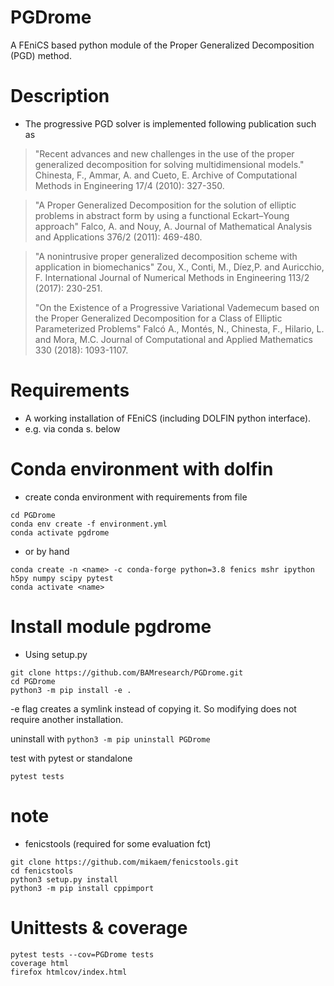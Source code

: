 # PGDrome
A FEniCS based python module of the Proper Generalized Decomposition (PGD) method. 

# Description
* The progressive PGD solver is implemented following publication such as 

> "Recent advances and new challenges in the use of the proper generalized decomposition for solving multidimensional models."
> Chinesta, F., Ammar, A. and Cueto, E. 
> Archive of Computational Methods in Engineering 17/4 (2010): 327-350.

> "A Proper Generalized Decomposition for the solution of elliptic problems in abstract form by using a functional Eckart–Young approach"
> Falco, A. and Nouy, A.
> Journal of Mathematical Analysis and Applications 376/2 (2011): 469-480.

> "A nonintrusive proper generalized decomposition scheme with application in biomechanics"
> Zou, X., Conti, M., Díez,P. and Auricchio, F.
> International Journal of Numerical Methods in Engineering 113/2 (2017): 230-251.
>
> "On the Existence of a Progressive Variational Vademecum based on the Proper Generalized Decomposition for a Class of Elliptic Parameterized Problems"
> Falcó A., Montés, N., Chinesta, F., Hilario, L. and Mora, M.C.
> Journal of Computational and Applied Mathematics 330 (2018): 1093-1107.

# Requirements
* A working installation of FEniCS (including DOLFIN python interface).
* e.g. via conda s. below
 
# Conda environment with dolfin

* create conda environment with requirements from file
```
cd PGDrome
conda env create -f environment.yml
conda activate pgdrome
```
* or by hand
```
conda create -n <name> -c conda-forge python=3.8 fenics mshr ipython h5py numpy scipy pytest
conda activate <name>
```

# Install module pgdrome
* Using setup.py
```
git clone https://github.com/BAMresearch/PGDrome.git
cd PGDrome
python3 -m pip install -e .
```
-e flag creates a symlink instead of copying it. So modifying does not require another installation.

uninstall with `python3 -m pip uninstall PGDrome` 

test with pytest or standalone
```
pytest tests
```

# note
* fenicstools (required for some evaluation fct)
```
git clone https://github.com/mikaem/fenicstools.git
cd fenicstools
python3 setup.py install
python3 -m pip install cppimport
```

# Unittests & coverage

```
pytest tests --cov=PGDrome tests
coverage html
firefox htmlcov/index.html
```

